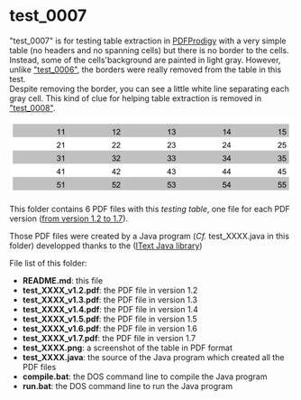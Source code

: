 test_0007
=========

"test_0007" is for testing table extraction in [PDFProdigy](http://www.pdfprodigy.com) with a very simple table (no headers and no spanning cells) but there is no border to the cells.  
Instead, some of the cells'background are painted in light gray. 
However, unlike ["test_0006"](../test_0006), the borders were really removed from the table in this test.  
Despite removing the border, you can see a little white line separating each gray cell. This kind of clue for helping table extraction is removed in ["test_0008"](../test_0008).

![test_0007 screenshot](test_0007.png)

This folder contains 6 PDF files with this _testing table_, one file for each PDF version ([from version 1.2 to 1.7](http://en.wikipedia.org/wiki/Portable_Document_Format)).

Those PDF files were created by a Java program (_Cf._ test_XXXX.java in this folder) developped thanks to the ([IText Java library](http://itextpdf.com/))

File list of this folder: 

   - **README.md**: this file
   - **test_XXXX_v1.2.pdf**: the PDF file in version 1.2
   - **test_XXXX_v1.3.pdf**: the PDF file in version 1.3
   - **test_XXXX_v1.4.pdf**: the PDF file in version 1.4
   - **test_XXXX_v1.5.pdf**: the PDF file in version 1.5
   - **test_XXXX_v1.6.pdf**: the PDF file in version 1.6
   - **test_XXXX_v1.7.pdf**: the PDF file in version 1.7
   - **test_XXXX.png**: a screenshot of the table in PDF format
   - **test_XXXX.java**: the source of the Java program which created all the PDF files
   - **compile.bat**: the DOS command line to compile the Java program
   - **run.bat**: the DOS command line to run the Java program

